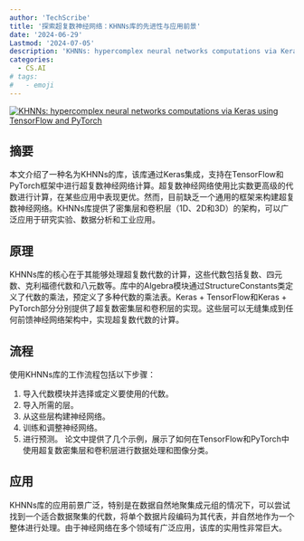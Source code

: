 ```yaml
---
author: 'TechScribe'
title: '探索超复数神经网络：KHNNs库的先进性与应用前景'
date: '2024-06-29'
Lastmod: '2024-07-05'
description: 'KHNNs: hypercomplex neural networks computations via Keras using TensorFlow and PyTorch'
categories:
  - CS.AI
# tags:
#   - emoji
---
```


[![KHNNs: hypercomplex neural networks computations via Keras using TensorFlow and PyTorch](https://arxiv-research-1301205113.cos.ap-guangzhou.myqcloud.com/images/2407.00452v1.pdf_0.jpg)](https://arxiv.org/abs/2407.00452v1)

## 摘要

本文介绍了一种名为KHNNs的库，该库通过Keras集成，支持在TensorFlow和PyTorch框架中进行超复数神经网络计算。超复数神经网络使用比实数更高级的代数进行计算，在某些应用中表现更优。然而，目前缺乏一个通用的框架来构建超复数神经网络。KHNNs库提供了密集层和卷积层（1D、2D和3D）的架构，可以广泛应用于研究实验、数据分析和工业应用。<!--more-->

## 原理

KHNNs库的核心在于其能够处理超复数代数的计算，这些代数包括复数、四元数、克利福德代数和八元数等。库中的Algebra模块通过StructureConstants类定义了代数的乘法，预定义了多种代数的乘法表。Keras + TensorFlow和Keras + PyTorch部分分别提供了超复数密集层和卷积层的实现。这些层可以无缝集成到任何前馈神经网络架构中，实现超复数代数的计算。

## 流程

使用KHNNs库的工作流程包括以下步骤：
1. 导入代数模块并选择或定义要使用的代数。
2. 导入所需的层。
3. 从这些层构建神经网络。
4. 训练和调整神经网络。
5. 进行预测。
论文中提供了几个示例，展示了如何在TensorFlow和PyTorch中使用超复数密集层和卷积层进行数据处理和图像分类。

## 应用

KHNNs库的应用前景广泛，特别是在数据自然地聚集成元组的情况下，可以尝试找到一个适合数据聚集的代数，将单个数据片段编码为其代表，并自然地作为一个整体进行处理。由于神经网络在多个领域有广泛应用，该库的实用性非常巨大。